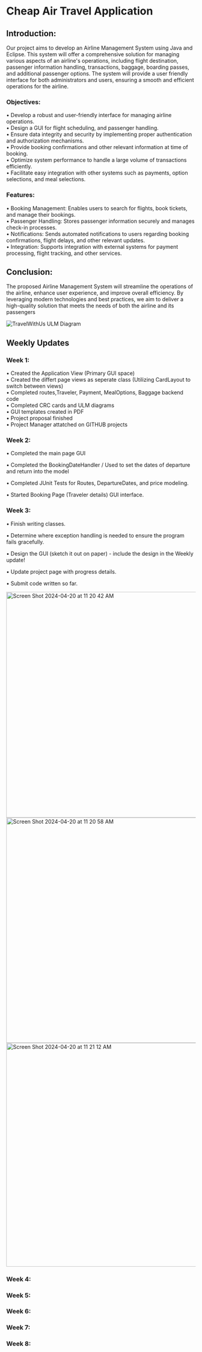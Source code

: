 # Cheap Air Travel Application

## Introduction: 
Our project aims to develop an Airline Management System using Java and Eclipse. This system will offer a comprehensive solution for managing various aspects of an airline's operations, including flight destination, passenger information handling, transactions, baggage,  boarding passes, and additional passenger options. The system will provide a user friendly  interface for both administrators and users, ensuring a smooth and efficient operations for the airline.
### Objectives:
•	Develop a robust and user-friendly interface for managing airline operations.  
•	Design a GUI for flight scheduling, and passenger handling.  
•	Ensure data integrity and security by implementing proper authentication and authorization mechanisms.  
•	Provide booking confirmations and other relevant information at time of booking.  
•	Optimize system performance to handle a large volume of transactions efficiently.  
•	Facilitate easy integration with other systems such as payments, option selections, and meal selections.  

### Features: 
•	Booking Management: Enables users to search for flights, book tickets, and manage their bookings.    
•	Passenger Handling: Stores passenger information securely and manages check-in processes.  
•	Notifications: Sends automated notifications to users regarding booking confirmations, flight delays, and other relevant updates.  
•	Integration: Supports integration with external systems for payment processing, flight tracking, and other services.  

## Conclusion: 
The proposed Airline Management System will streamline the operations of the airline, enhance user experience, and improve overall efficiency. By leveraging modern technologies and best practices, we aim to deliver a high-quality solution that meets the needs of both the airline and its passengers



![TravelWithUs ULM Diagram](https://github.com/jordankelley123/Cheap-Air-Travel-Application/assets/142934283/7fd40a5c-b8c8-4575-826e-895b426afa7b)





## Weekly Updates 

### Week 1: 
•	Created the Application View (Primary GUI space)     
•	Created the differt page views as seperate class (Utilizing CardLayout to switch between views)    
•	Completed routes,Traveler, Payment, MealOptions, Baggage backend code   
•	Completed CRC cards and ULM diagrams   
•	GUI templates created in PDF    
•	Project proposal finished   
•	Project Manager attatched on GITHUB projects     


### Week 2: 
• Completed the main page GUI

• Completed the BookingDateHandler / Used to set the dates of departure and return into the model

• Completed JUnit Tests for Routes, DepartureDates, and price modeling.

• Started Booking Page (Traveler details) GUI interface.

### Week 3: 

• Finish writing classes.

• Determine where exception handling is needed to ensure the program fails gracefully.

• Design the GUI (sketch it out on paper) - include the design in the Weekly update!

• Update project page with progress details.

• Submit code written so far.

<img width="598" alt="Screen Shot 2024-04-20 at 11 20 42 AM" src="https://github.com/Estebansito1/Cheap-Air-Travel-Application/assets/164387242/f854a1dd-053b-4910-9090-11f6eb3a4e64">


<img width="597" alt="Screen Shot 2024-04-20 at 11 20 58 AM" src="https://github.com/Estebansito1/Cheap-Air-Travel-Application/assets/164387242/6ca6edae-396e-4462-a41f-6a5c6c7984da">


<img width="593" alt="Screen Shot 2024-04-20 at 11 21 12 AM" src="https://github.com/Estebansito1/Cheap-Air-Travel-Application/assets/164387242/ac3abd76-bad4-4667-bf3e-1857382baf70">



### Week 4: 

### Week 5: 

### Week 6: 

### Week 7: 

### Week 8: 
